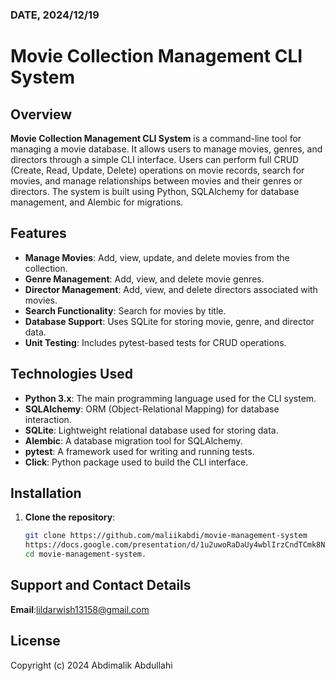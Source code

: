 ### DATE, 2024/12/19
# Movie Collection Management CLI System

## Overview

**Movie Collection Management CLI System** is a command-line tool for managing a movie database. It allows users to manage movies, genres, and directors through a simple CLI interface. Users can perform full CRUD (Create, Read, Update, Delete) operations on movie records, search for movies, and manage relationships between movies and their genres or directors. The system is built using Python, SQLAlchemy for database management, and Alembic for migrations.

## Features

- **Manage Movies**: Add, view, update, and delete movies from the collection.
- **Genre Management**: Add, view, and delete movie genres.
- **Director Management**: Add, view, and delete directors associated with movies.
- **Search Functionality**: Search for movies by title.
- **Database Support**: Uses SQLite for storing movie, genre, and director data.
- **Unit Testing**: Includes pytest-based tests for CRUD operations.

## Technologies Used

- **Python 3.x**: The main programming language used for the CLI system.
- **SQLAlchemy**: ORM (Object-Relational Mapping) for database interaction.
- **SQLite**: Lightweight relational database used for storing data.
- **Alembic**: A database migration tool for SQLAlchemy.
- **pytest**: A framework used for writing and running tests.
- **Click**: Python package used to build the CLI interface.

## Installation

1. **Clone the repository**:

   ```bash
   git clone https://github.com/maliikabdi/movie-management-system
   https://docs.google.com/presentation/d/1u2uwoRaDaUy4wblIrzCndTCmk8NvGfAYBfzZWbEOZmg/edit?usp=sharing.
   cd movie-management-system.

## Support and Contact Details
 **Email**:lildarwish13158@gmail.com

## License
Copyright (c) 2024 Abdimalik Abdullahi
